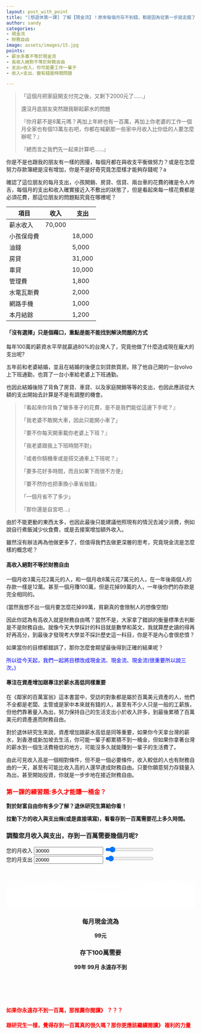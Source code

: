 ```yaml
---
layout: post_with_point
title: "[想退休第一課] 了解【現金流】！原來每個月存不到錢，都是因為從第一步就走錯了！"
author: sandy
categories:
- 現金流
- 財務自由
image: assets/images/15.jpg
points:
- 薪水多寡不等於現金流
- 高收入絕對不等於財務自由
- 支出>收入，你可能要工作一輩子
- 收入>支出，變有錢是時間問題

---
```

> 「這個月把家庭開支付完之後，又剩下2000元了......」
>
> 還沒月底朋友突然跟我聊起薪水的問題
>
> 『你月薪不是8萬元嗎？再加上年終也有一百萬，再加上你老婆的工作一個月全家也有個13萬左右吧，你都在喊窮那一些家中月收入比你低的人要怎麼辦呢？』
>
> 『總而言之我們先一起來計算吧......』

你是不是也跟我的朋友有一樣的困擾，每個月都在與收支平衡做努力？或是在怎麼努力存款簿總是沒有增加，你是不是好奇究竟怎麼樣才能夠存錢呢？a

確認了這位朋友的每月支出，小孩開銷、房貸、信貸、兩台車的花費的確是令人咋舌，每個月的支出和收入確實接近入不敷出的狀態了，但是看起來每一樣花費都是必須花費，那這位朋友的問題點究竟在哪裡呢？

| 項目 | 收入 | 支出 |
| --- | --- | --- |
| 薪水收入 | 70,000 |  |
| 小孩保母費 |  | 18,000 |
| 油錢 |  | 5,000 |
| 房貸 |  | 31,000 |
| 車貸 |  | 10,000 |
| 管理費 |  | 1,800 |
| 水電瓦斯費 |  | 2,000 |
| 網路手機 |  | 1,000 |
| 本月結餘 |  | 1,200 |

#### 「沒有選擇」只是個藉口，重點是能不能找到解決問題的方式

每年100萬的薪資水平早就贏過80%的台灣人了，究竟他做了什麼造成現在龐大的支出呢?

五年前和老婆結婚，並且在結婚的後便立刻貸款買房。除了他自己開的一台volvo上下班通勤，也買了一台小車給老婆上下班通勤。

也因此結婚後除了背負了房貸、車貸、以及家庭開銷等等的支出，也因此應該從大額的支出開始去計算是不是有調整的機會。

> 『看起來你背負了蠻多車子的花費，是不是我們能從這邊下手呢？』
>
> 「我老婆不敢開大車，因此只能開小車了」
>
> 『要不你每天開車載你老婆上下班？』
>
> 「我老婆跟我上下班時間不對」
>
> 『或者你騎機車或是搭交通車上下班呢？』
>
> 「要多花好多時間，而且如果下雨很不方便」
>
> 『要不然你也把車換小車省些錢』
>
> 「一個月省不了多少」
>
> 『那你還是自宮吧...』

由於不能更動的東西太多，也因此最後只能建議他照現有的情況去減少消費，例如說自行煮飯減少伙食費，或是去接案增加額外收入。

雖然沒有辦法再為他做更多了，但值得我們去做更深層的思考，究竟現金流是怎麼樣的概念呢？

#### 高收入絕對不等於財務自由

一個月收3萬元花2萬元的人，和一個月收8萬元花7萬元的人，在一年後兩個人的存款一樣是12萬。甚至一個月賺100萬，但是花掉99萬的人，一年後你們的存款是完全相同的。

(當然我想不出一個月要怎麼花掉99萬，貧窮真的會限制人的想像空間)

因此你認為有高收入就是財務自由嗎？當然不是，大家拿了錯誤的衡量標準去判斷是不是財務自由。就像今天大學採計的科目就是數學和英文，我就算歷史讀的得再好再高分，到最後才發現考大學並不採計歷史這一科目，你是不是內心會很悲憤？

如果當你的目標都錯誤了，那你怎麼會期望最後得到正確的結果呢？

<font color="blue">所以從今天起，我們一起將目標改成現金流、現金流、現金流(很重要所以說三次。)</font>

#### 專注在資產增加跟專注於薪水高低同樣重要

在《鄰家的百萬富翁》這本書當中，受訪的對象都是屬於百萬美元資產的人，他們不全都是老闆、主管或是家中本來就有錢的人，甚至有不少人只是一般的工薪族，但他們靠著量入為出，努力保持自己的生活支出小於收入許多，到最後累積了百萬美元的資產進而財務自由。

對於退休研究生來說，資產增加跟薪水高低是同等重要，如果你今天拿台灣的薪水，到香港或新加坡去生活，你可能一輩子都累積不到一桶金，但如果你拿著台灣的薪水到一個生活費極低的地方，可能沒多久就能賺到一輩子的生活費了。

由此可見收入高是一個相對條件，但不是一個必要條件，收入較低的人也有財務自由的一天，甚至有可能比收入高的人還早達成財務自由。只要你願意努力存錢量入為出，甚至開始投資，你就是一步步地在接近財務自由。

### <font color="red">第一課的練習題:多久才能賺一桶金？</font>

**對於財富自由你有多少了解？退休研究生算給你看！**

**拉動下方的收入與支出條(或是直接填寫)，看看存到一百萬需要花上多久時間。**
<div class="card g-brd-teal rounded-0 mt-2">
    <h3 class="card-header h5 text-white g-bg-teal g-brd-transparent rounded-0">
        調整您月收入與支出，存到一百萬需要幾個月呢?
    </h3>
    <div class="row card-block">
        <div class="col-sm-6">
            <div class="form-group">
                <label for="myinput">您的月收入</label>
                <input type="text" id="income" class="form-control currency" placeholder="Years left to work" value="30000" min="0" max="300000" oninput="income_slider.value=income.value">
                <input type="range" id="income_slider" class="form-control-range" value="30000" min="0" max="300000" oninput="income.value=income_slider.value">
                <small></small>
            </div>
        </div>
        <div class="col-sm-6">
            <div class="form-group">
                <label for="myinput">您的月支出</label>
                <input type="text" id="expense" class="form-control currency" placeholder="Years left to work" value="20000" min="0" max="300000" oninput="expense_slider.value=expense.value">
                <input type="range" id="expense_slider" class="form-control-range" value="20000" min="0" max="300000" oninput="expense.value=expense_slider.value">
                <small></small>
            </div>
        </div>
    </div>
    <div class="row card-block">
        <div class="col-md-8" id="chartHere">
            <canvas id="myChart"></canvas>
        </div>
        <div class="col-md-4 g-mb-30">
            <!-- Article -->
            <article class="u-shadow-v21 u-shadow-v21--hover g-bg-white text-center g-overflow-hidden g-rounded-4 g-pos-rel g-z-index-2 g-cursor-pointer g-transition-0_3">
              <!-- Article Header -->
              <header class="g-bg-primary g-pos-rel g-px-20 g-py-70">
                <svg class="g-pos-abs g-bottom-0 g-left-0 g-right-0" version="1.1" preserveAspectRatio="none" xmlns="http://www.w3.org/2000/svg" xmlns:xlink="http://www.w3.org/1999/xlink" width="100%" height="70px" viewBox="0 0 300 70">
                  <path d="M30.913,43.944c0,0,42.911-34.464,87.51-14.191c77.31,35.14,113.304-1.952,146.638-4.729
                c48.654-4.056,69.94,16.218,69.94,16.218v54.396H30.913V43.944z" opacity="0.6" fill="#ffffff"></path>
                  <path d="M-35.667,44.628c0,0,42.91-34.463,87.51-14.191c77.31,35.141,113.304-1.952,146.639-4.729
                c48.653-4.055,69.939,16.218,69.939,16.218v54.396H-35.667V44.628z" opacity="0.6" fill="#ffffff"></path>
                  <path d="M43.415,98.342c0,0,48.283-68.927,109.133-68.927c65.886,0,97.983,67.914,97.983,67.914v3.716
                H42.401L43.415,98.342z" opacity="0.7" fill="#ffffff"></path>
                  <path d="M-34.667,62.998c0,0,56-45.667,120.316-27.839C167.484,57.842,197,41.332,232.286,30.428
                c53.07-16.399,104.047,36.903,104.047,36.903l1.333,36.667l-372-2.954L-34.667,62.998z" fill="#ffffff"></path>
                </svg>
                <h3 class="h6 text-uppercase g-color-white-opacity-0_8 g-letter-spacing-3 g-mb-20">每月現金流為</h3>
                <strong class="d-block g-color-white g-font-size-50 g-line-height-0_7 g-mb-20">
                    <span id="cashflow">99</span><span class="g-font-size-default">元</span>
                </strong>
                <h3 class="h6 text-uppercase g-color-white-opacity-0_8 g-letter-spacing-3 g-mb-20">存下100萬需要</h3>
                <strong class="d-block g-color-white g-font-size-50 g-line-height-0_7 g-mb-20">
                    <span id="year_block"><span id="years">99</span><span class="g-font-size-default">年</span></span>
                    <span id="month_block"><span id="months">99</span><span class="g-font-size-default">月</span></span>
                    <span id="never" class="g-font-size-30 g-color-red">永遠存不到</span>
                </strong>
              </header>
              <!-- End Article Content -->
            </article>
            <!-- End Article -->
          </div>
    </div>
</div>
　
　

#### <font color="red">如果你永遠存不到一百萬，那推薦你閱讀》 ？？？</font> 
#### <font color="red">跟研究生一樣，覺得存到一百萬真的很久嗎？那你更應該繼續閱讀》 複利的力量</font> 

　
　
　


<script type="text/javascript">

$(document).ready(function() {

    var ctx = document.getElementById('myChart').getContext('2d');
    window.myChart = new Chart(ctx, {
        type: 'bar',
        data: {
          labels: ["月收入", "月支出"," ", "每月現金流"],
          datasets: [
            {
              label: "新台幣",
              backgroundColor: ["#0d963d", "#f6a41c",null,"#3e95cd"],
              data: [2478,5267,null,-734]
            }
          ]
        },
        options: {
          legend: { display: false },
          title: {
            display: true,
            text: '您的每月現金流'
          },
          scales: {
              yAxes: [{
                  ticks: {
                      beginAtZero: true
                  }
              }]
          }
        }
    });


    $('[data-toggle="tooltip"]').tooltip();
    //        reloadSaved(); //Reload LocalStorage Form elements - if exsits
    Calculate(); // Recalculate 

    // Bind all form-control changes to trigger the Calculate event
    $(".form-control-range").change(function() {
        Calculate(); //Re-Calcualte the Model
    });
    $('.form-control').bind("change", function() {
        Calculate(); //Re-Calcualte the Model
    });

    $('.currency').mask("#,##0", { reverse: true });

    //console.log(window.myChart);
});

function Calculate() {
    var income = accounting.unformat($("#income").val());
    var expense = accounting.unformat($("#expense").val());

    var cashflow = income-expense;

    $("#cashflow").html(cashflow);
    
    if(cashflow>0){

      $("#never").hide();
      
      total_month = Math.ceil(1000000/cashflow);
      years = Math.floor(total_month/12)
      months = total_month%12;
      if(years>0){
          $("#year_block").show();
          $("#years").html(years);
      }else{
          $("#year_block").hide();
          $("#years").html(years);
      }
      if(months>0){
          $("#month_block").show();
          $("#months").html(months);
      }else{
          $("#month_block").hide();
          $("#months").html(months);
      }
    }else{
      $("#year_block").hide();
      $("#month_block").hide();
      $("#never").show();
    }

//    data['labels'] = ["月收入","月支出"];

//    if(window.myChart.datasets.length==0){

//    }else{
//  console.log(window.myChart);
      window.myChart.data.datasets.forEach(function(dataset) {
          dataset.data = [income,expense,null,(income-expense)];
      });
      window.myChart.update();

}
</script>